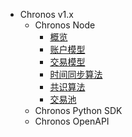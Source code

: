- Chronos v1.x
  - Chronos Node
    - [概览](/v1.x/Node/概览.md)
    - [账户模型](/v1.x/Node/账户模型.md)
    - [交易模型](/v1.x/Node/交易模型.md)
    - [时间同步算法](/v1.x/Node/时间同步算法.md)
    - [共识算法](/v1.x/Node/共识算法.md)
    - [交易池](/v1.x/Node/交易池.md)
  - Chronos Python SDK
  - Chronos OpenAPI